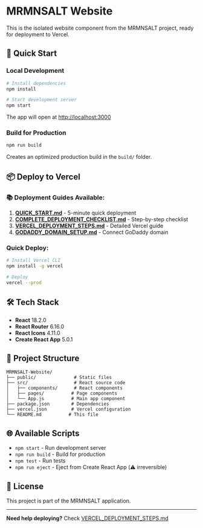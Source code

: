 # MRMNSALT Website

This is the isolated website component from the MRMNSALT project, ready for deployment to Vercel.

## 🚀 Quick Start

### Local Development

```bash
# Install dependencies
npm install

# Start development server
npm start
```

The app will open at [http://localhost:3000](http://localhost:3000)

### Build for Production

```bash
npm run build
```

Creates an optimized production build in the `build/` folder.

## 📦 Deploy to Vercel

### 📚 Deployment Guides Available:

1. **[QUICK_START.md](./QUICK_START.md)** - 5-minute quick deployment
2. **[COMPLETE_DEPLOYMENT_CHECKLIST.md](./COMPLETE_DEPLOYMENT_CHECKLIST.md)** - Step-by-step checklist
3. **[VERCEL_DEPLOYMENT_STEPS.md](./VERCEL_DEPLOYMENT_STEPS.md)** - Detailed Vercel guide
4. **[GODADDY_DOMAIN_SETUP.md](./GODADDY_DOMAIN_SETUP.md)** - Connect GoDaddy domain

### Quick Deploy:

```bash
# Install Vercel CLI
npm install -g vercel

# Deploy
vercel --prod
```

## 🛠️ Tech Stack

- **React** 18.2.0
- **React Router** 6.16.0
- **React Icons** 4.11.0
- **Create React App** 5.0.1

## 📁 Project Structure

```
MRMNSALT-Website/
├── public/              # Static files
├── src/                 # React source code
│   ├── components/      # React components
│   ├── pages/          # Page components
│   └── App.js          # Main app component
├── package.json        # Dependencies
├── vercel.json         # Vercel configuration
└── README.md          # This file
```

## 🌐 Available Scripts

- `npm start` - Run development server
- `npm run build` - Build for production
- `npm test` - Run tests
- `npm run eject` - Eject from Create React App (⚠️ irreversible)

## 📝 License

This project is part of the MRMNSALT application.

---

**Need help deploying?** Check [VERCEL_DEPLOYMENT_STEPS.md](./VERCEL_DEPLOYMENT_STEPS.md)
